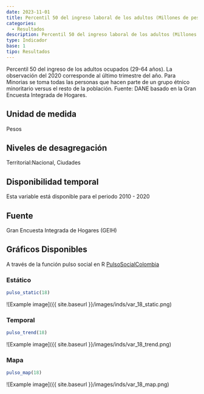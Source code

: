 ```yaml
---
date: 2023-11-01
title: Percentil 50 del ingreso laboral de los adultos (Millones de pesos) (nacional_etnia)
categories:
  - Resultados
description: Percentil 50 del ingreso laboral de los adultos (Millones de pesos)
type: Indicador
base: 1
tipo: Resultados
--- 
```


Percentil 50 del ingreso de los adultos ocupados (29-64 años). La observación del 2020 corresponde al último trimestre del año. Para Minorias se toma todas las personas que hacen parte de un grupo étnico minoritario versus el resto de la población.
Fuente: DANE basado en la Gran Encuesta Integrada de Hogares.

## Unidad de medida
Pesos

## Niveles de desagregación
Territorial:Nacional, Ciudades

## Disponibilidad temporal
Esta variable está disponible para el periodo 2010 - 2020

## Fuente
Gran Encuesta Integrada de Hogares (GEIH)

## Gráficos Disponibles

A través de la función pulso social en R [PulsoSocialColombia](https://github.com/pulsosocialcolombia/PulsoSocialColombia)

### Estático

``` R
pulso_static(18)
```

![Example image]({{ site.baseurl }}/images/inds/var_18_static.png)

### Temporal

``` R
pulso_trend(18)
```

![Example image]({{ site.baseurl }}/images/inds/var_18_trend.png)

### Mapa

``` R
pulso_map(18)
```

![Example image]({{ site.baseurl }}/images/inds/var_18_map.png)